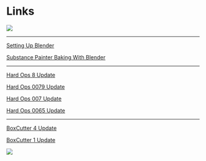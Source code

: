# Links

![](//img\stab.gif)
___

[Setting Up Blender](https://masterxeon1001.com/2016/03/31/setting-up-blender-for-success/)

[Substance Painter Baking With Blender](https://masterxeon1001.com/2016/03/20/blendersubstance-multi-mesh-baking/)

___

[Hard Ops 8 Update ](https://masterxeon1001.com/2016/05/28/hard-ops-8-release-notes/)

[Hard Ops 0079 Update](https://masterxeon1001.com/2016/04/17/hard-ops-0079-update/)

[Hard Ops 007 Update](https://masterxeon1001.com/2016/02/23/hard-ops-007-intro-guide/)

[Hard Ops 0065 Update](https://masterxeon1001.com/2016/01/05/hops0065update/)

___


[BoxCutter 4 Update ](https://masterxeon1001.com/2016/05/28/box-cutter-4-update-notes/)

[BoxCutter 1 Update](https://masterxeon1001.com/2016/04/26/box-cutter-guide-v1/)

![](//img\bool1.gif)
